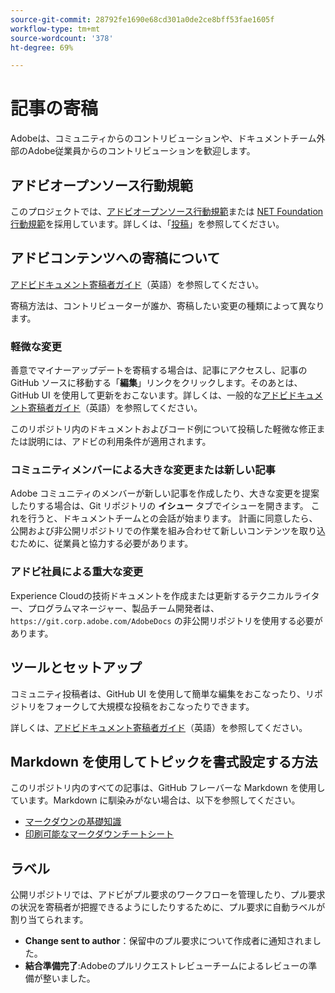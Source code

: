 ```yaml
---
source-git-commit: 28792fe1690e68cd301a0de2ce8bff53fae1605f
workflow-type: tm+mt
source-wordcount: '378'
ht-degree: 69%

---
```

# 記事の寄稿

Adobeは、コミュニティからのコントリビューションや、ドキュメントチーム外部のAdobe従業員からのコントリビューションを歓迎します。

## アドビオープンソース行動規範

このプロジェクトでは、[アドビオープンソース行動規範](code-of-conduct.md)または [NET Foundation 行動規範](https://dotnetfoundation.org/about/policies/code-of-conduct)を採用しています。詳しくは、「[投稿](contributing.md)」を参照してください。

## アドビコンテンツへの寄稿について

[アドビドキュメント寄稿者ガイド](https://experienceleague.adobe.com/ja/docs/contributor/contributor-guide/introduction)（英語）を参照してください。

寄稿方法は、コントリビューターが誰か、寄稿したい変更の種類によって異なります。

### 軽微な変更

善意でマイナーアップデートを寄稿する場合は、記事にアクセスし、記事の GitHub ソースに移動する「**編集**」リンクをクリックします。そのあとは、GitHub UI を使用して更新をおこないます。詳しくは、一般的な[アドビドキュメント寄稿者ガイド](https://experienceleague.adobe.com/ja/docs/contributor/contributor-guide/introduction)（英語）を参照してください。

このリポジトリ内のドキュメントおよびコード例について投稿した軽微な修正または説明には、アドビの利用条件が適用されます。

### コミュニティメンバーによる大きな変更または新しい記事

Adobe コミュニティのメンバーが新しい記事を作成したり、大きな変更を提案したりする場合は、Git リポジトリの **イシュー** タブでイシューを開きます。 これを行うと、ドキュメントチームとの会話が始まります。 計画に同意したら、公開および非公開リポジトリでの作業を組み合わせて新しいコンテンツを取り込むために、従業員と協力する必要があります。

<!--
If you submit a pull request with significant changes to documentation and code examples, you'll see a message in the pull request asking you to submit an online contribution license agreement (CLA). We need you to complete the online form before we can review your pull request.
-->

### アドビ社員による重大な変更

Experience Cloudの技術ドキュメントを作成または更新するテクニカルライター、プログラムマネージャー、製品チーム開発者は、`https://git.corp.adobe.com/AdobeDocs` の非公開リポジトリを使用する必要があります。


<!--Employees from other parts of the Adobe world should use the public repo for minor updates.-->

## ツールとセットアップ

コミュニティ投稿者は、GitHub UI を使用して簡単な編集をおこなったり、リポジトリをフォークして大規模な投稿をおこなったりできます。

詳しくは、[アドビドキュメント寄稿者ガイド](https://experienceleague.adobe.com/ja/docs/contributor/contributor-guide/introduction)（英語）を参照してください。

## Markdown を使用してトピックを書式設定する方法

このリポジトリ内のすべての記事は、GitHub フレーバーな Markdown を使用しています。Markdown に馴染みがない場合は、以下を参照してください。

* [マークダウンの基礎知識](https://docs.github.com/en/get-started/writing-on-github/getting-started-with-writing-and-formatting-on-github)
* [印刷可能なマークダウンチートシート](https://docs.github.com/en)

## ラベル

公開リポジトリでは、アドビがプル要求のワークフローを管理したり、プル要求の状況を寄稿者が把握できるようにしたりするために、プル要求に自動ラベルが割り当てられます。

* **Change sent to author**：保留中のプル要求について作成者に通知されました。
* **結合準備完了**:Adobeのプルリクエストレビューチームによるレビューの準備が整いました。
